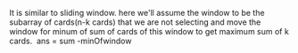 It is similar to sliding window.
here we'll assume the window to be the subarray of cards(n-k cards) that we are not selecting and move the window for minum of sum of cards of this window to get maximum sum of k cards.
​
ans = sum -minOfwindow